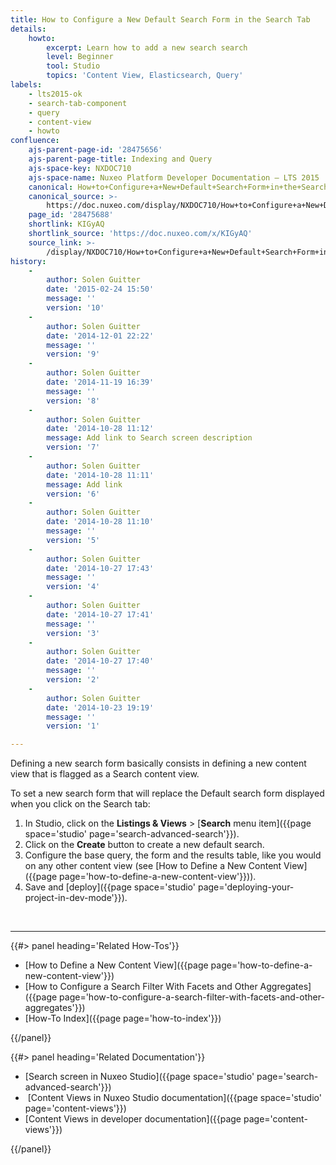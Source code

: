 ```yaml
---
title: How to Configure a New Default Search Form in the Search Tab
details:
    howto:
        excerpt: Learn how to add a new search search
        level: Beginner
        tool: Studio
        topics: 'Content View, Elasticsearch, Query'
labels:
    - lts2015-ok
    - search-tab-component
    - query
    - content-view
    - howto
confluence:
    ajs-parent-page-id: '28475656'
    ajs-parent-page-title: Indexing and Query
    ajs-space-key: NXDOC710
    ajs-space-name: Nuxeo Platform Developer Documentation — LTS 2015
    canonical: How+to+Configure+a+New+Default+Search+Form+in+the+Search+Tab
    canonical_source: >-
        https://doc.nuxeo.com/display/NXDOC710/How+to+Configure+a+New+Default+Search+Form+in+the+Search+Tab
    page_id: '28475688'
    shortlink: KIGyAQ
    shortlink_source: 'https://doc.nuxeo.com/x/KIGyAQ'
    source_link: >-
        /display/NXDOC710/How+to+Configure+a+New+Default+Search+Form+in+the+Search+Tab
history:
    - 
        author: Solen Guitter
        date: '2015-02-24 15:50'
        message: ''
        version: '10'
    - 
        author: Solen Guitter
        date: '2014-12-01 22:22'
        message: ''
        version: '9'
    - 
        author: Solen Guitter
        date: '2014-11-19 16:39'
        message: ''
        version: '8'
    - 
        author: Solen Guitter
        date: '2014-10-28 11:12'
        message: Add link to Search screen description
        version: '7'
    - 
        author: Solen Guitter
        date: '2014-10-28 11:11'
        message: Add link
        version: '6'
    - 
        author: Solen Guitter
        date: '2014-10-28 11:10'
        message: ''
        version: '5'
    - 
        author: Solen Guitter
        date: '2014-10-27 17:43'
        message: ''
        version: '4'
    - 
        author: Solen Guitter
        date: '2014-10-27 17:41'
        message: ''
        version: '3'
    - 
        author: Solen Guitter
        date: '2014-10-27 17:40'
        message: ''
        version: '2'
    - 
        author: Solen Guitter
        date: '2014-10-23 19:19'
        message: ''
        version: '1'

---
```

Defining a new search form basically consists in defining a new content view that is flagged as a Search content view.

To set a new search form that will replace the Default search form displayed when you click on the Search tab:

1.  In Studio, click on the **Listings & Views** > [**Search** menu item]({{page space='studio' page='search-advanced-search'}}).
2.  Click on the **Create** button to create a new default search.
3.  Configure the base query, the form and the results table, like you would on any other content view (see [How to Define a New Content View]({{page page='how-to-define-a-new-content-view'}})).
4.  Save and [deploy]({{page space='studio' page='deploying-your-project-in-dev-mode'}}).

&nbsp;

* * *

<div class="row" data-equalizer data-equalize-on="medium"><div class="column medium-6">{{#> panel heading='Related How-Tos'}}

*   [How to Define a New Content View]({{page page='how-to-define-a-new-content-view'}})
*   [How to Configure a Search Filter With Facets and Other Aggregates]({{page page='how-to-configure-a-search-filter-with-facets-and-other-aggregates'}})
*   [How-To Index]({{page page='how-to-index'}})

{{/panel}}</div><div class="column medium-6">{{#> panel heading='Related Documentation'}}

*   [Search screen in Nuxeo Studio]({{page space='studio' page='search-advanced-search'}})
*   &nbsp;[Content Views in Nuxeo Studio documentation]({{page space='studio' page='content-views'}})
*   [Content Views in developer documentation]({{page page='content-views'}})

{{/panel}}</div></div>